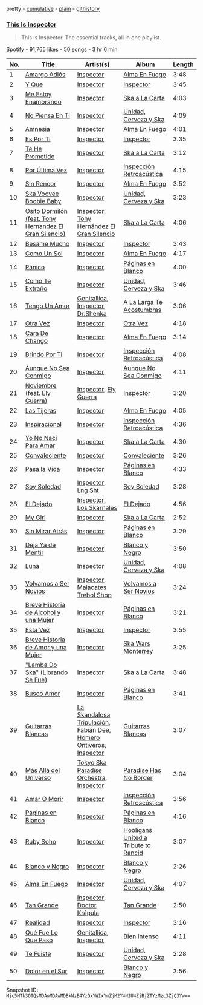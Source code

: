 pretty - [cumulative](/playlists/cumulative/37i9dQZF1DZ06evO2P0QCc.md) - [plain](/playlists/plain/37i9dQZF1DZ06evO2P0QCc) - [githistory](https://github.githistory.xyz/mackorone/spotify-playlist-archive/blob/main/playlists/plain/37i9dQZF1DZ06evO2P0QCc)

### [This Is Inspector](https://open.spotify.com/playlist/37i9dQZF1DZ06evO2P0QCc)

> This is Inspector\. The essential tracks, all in one playlist.

[Spotify](https://open.spotify.com/user/spotify) - 91,765 likes - 50 songs - 3 hr 6 min

| No. | Title | Artist(s) | Album | Length |
|---|---|---|---|---|
| 1 | [Amargo Adiós](https://open.spotify.com/track/0zCOT028cU3DeCqN1G18wE) | [Inspector](https://open.spotify.com/artist/4OiCK9NnTWhakDIG57uBUA) | [Alma En Fuego](https://open.spotify.com/album/6xwImhyXk9H1xYsccwKPIk) | 3:48 |
| 2 | [Y Que](https://open.spotify.com/track/5YRhQ7h8w2cMCY2teyjax6) | [Inspector](https://open.spotify.com/artist/4OiCK9NnTWhakDIG57uBUA) | [Inspector](https://open.spotify.com/album/3q5bV5Fq3XEzbW5a0mAfcB) | 3:45 |
| 3 | [Me Estoy Enamorando](https://open.spotify.com/track/0CYoeBgcZEPjiRhwtxGDTR) | [Inspector](https://open.spotify.com/artist/4OiCK9NnTWhakDIG57uBUA) | [Ska a La Carta](https://open.spotify.com/album/2h8m3JO1mo6Kew8UEQDtPd) | 4:03 |
| 4 | [No Piensa En Ti](https://open.spotify.com/track/6zc3skkzxwCJXVywiv7JvM) | [Inspector](https://open.spotify.com/artist/4OiCK9NnTWhakDIG57uBUA) | [Unidad, Cerveza y Ska](https://open.spotify.com/album/54LTjGhFJR2kn8gqlQTgGd) | 4:09 |
| 5 | [Amnesia](https://open.spotify.com/track/41xb9U5PEsvZYLKFW50xCZ) | [Inspector](https://open.spotify.com/artist/4OiCK9NnTWhakDIG57uBUA) | [Alma En Fuego](https://open.spotify.com/album/6xwImhyXk9H1xYsccwKPIk) | 4:01 |
| 6 | [Es Por Ti](https://open.spotify.com/track/3UYYwbchCP47jl2Q9tAhMc) | [Inspector](https://open.spotify.com/artist/4OiCK9NnTWhakDIG57uBUA) | [Inspector](https://open.spotify.com/album/3q5bV5Fq3XEzbW5a0mAfcB) | 3:35 |
| 7 | [Te He Prometido](https://open.spotify.com/track/4iyecQDmyi2VmscbQVeabb) | [Inspector](https://open.spotify.com/artist/4OiCK9NnTWhakDIG57uBUA) | [Ska a La Carta](https://open.spotify.com/album/2h8m3JO1mo6Kew8UEQDtPd) | 3:12 |
| 8 | [Por Última Vez](https://open.spotify.com/track/1xTnxlhuya4HVoF7vjqZPu) | [Inspector](https://open.spotify.com/artist/4OiCK9NnTWhakDIG57uBUA) | [Inspección Retroacústica](https://open.spotify.com/album/6BPO85IdQxuZ1TtoiM7ysk) | 4:15 |
| 9 | [Sin Rencor](https://open.spotify.com/track/5XlcdeVwKUz0iZhPQTeh0c) | [Inspector](https://open.spotify.com/artist/4OiCK9NnTWhakDIG57uBUA) | [Alma En Fuego](https://open.spotify.com/album/6xwImhyXk9H1xYsccwKPIk) | 3:52 |
| 10 | [Ska Voovee Boobie Baby](https://open.spotify.com/track/5Eq47jirNdRQFGilmUJMVe) | [Inspector](https://open.spotify.com/artist/4OiCK9NnTWhakDIG57uBUA) | [Unidad, Cerveza y Ska](https://open.spotify.com/album/54LTjGhFJR2kn8gqlQTgGd) | 3:23 |
| 11 | [Osito Dormilón \(feat\. Tony Hernandez El Gran Silencio\)](https://open.spotify.com/track/0AisSsUIcNNDPBFUuShQxr) | [Inspector](https://open.spotify.com/artist/4OiCK9NnTWhakDIG57uBUA), [Tony Hernández El Gran Silencio](https://open.spotify.com/artist/2xyRb0bM3w9pGtRVYFjiS6) | [Ska a La Carta](https://open.spotify.com/album/2h8m3JO1mo6Kew8UEQDtPd) | 4:06 |
| 12 | [Besame Mucho](https://open.spotify.com/track/4XMGgtLvkOOfNzS3PNcsvY) | [Inspector](https://open.spotify.com/artist/4OiCK9NnTWhakDIG57uBUA) | [Inspector](https://open.spotify.com/album/3q5bV5Fq3XEzbW5a0mAfcB) | 3:43 |
| 13 | [Como Un Sol](https://open.spotify.com/track/3TDJAqSeDZheVTrPU7Ruui) | [Inspector](https://open.spotify.com/artist/4OiCK9NnTWhakDIG57uBUA) | [Alma En Fuego](https://open.spotify.com/album/6xwImhyXk9H1xYsccwKPIk) | 4:17 |
| 14 | [Pánico](https://open.spotify.com/track/3dgYZb17HvfXHL3pmdF4v8) | [Inspector](https://open.spotify.com/artist/4OiCK9NnTWhakDIG57uBUA) | [Páginas en Blanco](https://open.spotify.com/album/5UUTz6uw8xlU6V56pBXW8G) | 4:00 |
| 15 | [Como Te Extraño](https://open.spotify.com/track/0ObAdS3tZTk8rcutC67rlR) | [Inspector](https://open.spotify.com/artist/4OiCK9NnTWhakDIG57uBUA) | [Unidad, Cerveza y Ska](https://open.spotify.com/album/54LTjGhFJR2kn8gqlQTgGd) | 3:46 |
| 16 | [Tengo Un Amor](https://open.spotify.com/track/3HEIbdp1ZmSYEgHBoZfS5c) | [Genitallica](https://open.spotify.com/artist/5Bk3LL5WujH6UG9iqpDaxA), [Inspector](https://open.spotify.com/artist/4OiCK9NnTWhakDIG57uBUA), [Dr.Shenka](https://open.spotify.com/artist/0SIPopELCLWFhd0v52B7S1) | [A La Larga Te Acostumbras](https://open.spotify.com/album/1NJb37v0xlymXsTxxHpd4h) | 3:06 |
| 17 | [Otra Vez](https://open.spotify.com/track/0nOtNlhNtInuUptmnjJtUs) | [Inspector](https://open.spotify.com/artist/4OiCK9NnTWhakDIG57uBUA) | [Otra Vez](https://open.spotify.com/album/6Gy4e2sYwQ3VKEW4AkUtXd) | 4:18 |
| 18 | [Cara De Chango](https://open.spotify.com/track/4lMHkTJe2Kcx4yJXfBaTyj) | [Inspector](https://open.spotify.com/artist/4OiCK9NnTWhakDIG57uBUA) | [Alma En Fuego](https://open.spotify.com/album/6xwImhyXk9H1xYsccwKPIk) | 3:14 |
| 19 | [Brindo Por Ti](https://open.spotify.com/track/6XeuHuEhijEhvt2KXsJGvZ) | [Inspector](https://open.spotify.com/artist/4OiCK9NnTWhakDIG57uBUA) | [Inspección Retroacústica](https://open.spotify.com/album/6BPO85IdQxuZ1TtoiM7ysk) | 4:08 |
| 20 | [Aunque No Sea Conmigo](https://open.spotify.com/track/6PpQWsbpTgmI7sk2iivhrK) | [Inspector](https://open.spotify.com/artist/4OiCK9NnTWhakDIG57uBUA) | [Aunque No Sea Conmigo](https://open.spotify.com/album/0SAqqwdLfhwadQIveMQDRG) | 4:11 |
| 21 | [Noviembre \(feat\. Ely Guerra\)](https://open.spotify.com/track/1ZZwOa4F545Z0bsirja8iz) | [Inspector](https://open.spotify.com/artist/4OiCK9NnTWhakDIG57uBUA), [Ely Guerra](https://open.spotify.com/artist/1ne2c2YEgt4MmJCJGCsfsZ) | [Inspector](https://open.spotify.com/album/3q5bV5Fq3XEzbW5a0mAfcB) | 3:20 |
| 22 | [Las Tijeras](https://open.spotify.com/track/3Rn0rPrhtQmEJlljjanuc9) | [Inspector](https://open.spotify.com/artist/4OiCK9NnTWhakDIG57uBUA) | [Alma En Fuego](https://open.spotify.com/album/6xwImhyXk9H1xYsccwKPIk) | 4:05 |
| 23 | [Inspiracional](https://open.spotify.com/track/1iPLqMA51oVMzaATZrcZZ1) | [Inspector](https://open.spotify.com/artist/4OiCK9NnTWhakDIG57uBUA) | [Inspección Retroacústica](https://open.spotify.com/album/6BPO85IdQxuZ1TtoiM7ysk) | 4:36 |
| 24 | [Yo No Naci Para Amar](https://open.spotify.com/track/7qQMiNcXYmkx6G3sZ5ljDm) | [Inspector](https://open.spotify.com/artist/4OiCK9NnTWhakDIG57uBUA) | [Ska a La Carta](https://open.spotify.com/album/2h8m3JO1mo6Kew8UEQDtPd) | 4:30 |
| 25 | [Convaleciente](https://open.spotify.com/track/4O0sPAqzasrIPPuDDrlM3r) | [Inspector](https://open.spotify.com/artist/4OiCK9NnTWhakDIG57uBUA) | [Convaleciente](https://open.spotify.com/album/5ugPUCZNcNtYJZuczE83Th) | 3:26 |
| 26 | [Pasa la Vida](https://open.spotify.com/track/4DP3Pl4f2QysGpBvBakrIE) | [Inspector](https://open.spotify.com/artist/4OiCK9NnTWhakDIG57uBUA) | [Páginas en Blanco](https://open.spotify.com/album/5UUTz6uw8xlU6V56pBXW8G) | 4:33 |
| 27 | [Soy Soledad](https://open.spotify.com/track/50QvMSeHtzMjDGhgtWJDsi) | [Inspector](https://open.spotify.com/artist/4OiCK9NnTWhakDIG57uBUA), [Lng Sht](https://open.spotify.com/artist/2q9p1IXueDbcN4de5C9fI2) | [Soy Soledad](https://open.spotify.com/album/1k1MjUF3FtfOKtUKDzF9c8) | 3:28 |
| 28 | [El Dejado](https://open.spotify.com/track/0O9DNo4Mj9hvxuPFnlZhss) | [Inspector](https://open.spotify.com/artist/4OiCK9NnTWhakDIG57uBUA), [Los Skarnales](https://open.spotify.com/artist/0Fs8ncEYnVSmzepxUocr5n) | [El Dejado](https://open.spotify.com/album/3mCVfLCdPULRjC1bAdbatI) | 4:56 |
| 29 | [My Girl](https://open.spotify.com/track/23ZPovMSlcsbHq2aQWQMM2) | [Inspector](https://open.spotify.com/artist/4OiCK9NnTWhakDIG57uBUA) | [Ska a La Carta](https://open.spotify.com/album/2h8m3JO1mo6Kew8UEQDtPd) | 2:52 |
| 30 | [Sin Mirar Atrás](https://open.spotify.com/track/7963PdJLGFUHyc4a0qydqI) | [Inspector](https://open.spotify.com/artist/4OiCK9NnTWhakDIG57uBUA) | [Páginas en Blanco](https://open.spotify.com/album/5UUTz6uw8xlU6V56pBXW8G) | 3:29 |
| 31 | [Deja Ya de Mentir](https://open.spotify.com/track/5BeW91S4Py7rqSAidSp0El) | [Inspector](https://open.spotify.com/artist/4OiCK9NnTWhakDIG57uBUA) | [Blanco y Negro](https://open.spotify.com/album/7qhAkyX27LQoUTrveQmika) | 3:50 |
| 32 | [Luna](https://open.spotify.com/track/0coZWcSFpUwrkimzmiUfVM) | [Inspector](https://open.spotify.com/artist/4OiCK9NnTWhakDIG57uBUA) | [Unidad, Cerveza y Ska](https://open.spotify.com/album/54LTjGhFJR2kn8gqlQTgGd) | 4:08 |
| 33 | [Volvamos a Ser Novios](https://open.spotify.com/track/3VcUB6c9lYk0MB5rntbivZ) | [Inspector](https://open.spotify.com/artist/4OiCK9NnTWhakDIG57uBUA), [Malacates Trebol Shop](https://open.spotify.com/artist/6Nc4k4Y5rX6YgnBsoXGJjG) | [Volvamos a Ser Novios](https://open.spotify.com/album/5JUpBrkVG5JGJInqknOrnM) | 3:24 |
| 34 | [Breve Historia de Alcohol y una Mujer](https://open.spotify.com/track/7tZ55W74vP6fxBZVBp4rxW) | [Inspector](https://open.spotify.com/artist/4OiCK9NnTWhakDIG57uBUA) | [Páginas en Blanco](https://open.spotify.com/album/5UUTz6uw8xlU6V56pBXW8G) | 3:21 |
| 35 | [Esta Vez](https://open.spotify.com/track/0zPQsH6ocbEQoiVU5kEJL8) | [Inspector](https://open.spotify.com/artist/4OiCK9NnTWhakDIG57uBUA) | [Inspector](https://open.spotify.com/album/3q5bV5Fq3XEzbW5a0mAfcB) | 3:55 |
| 36 | [Breve Historia de Amor y una Mujer](https://open.spotify.com/track/2syJSllQmem8RDSSTxLo4W) | [Inspector](https://open.spotify.com/artist/4OiCK9NnTWhakDIG57uBUA) | [Ska Wars Monterrey](https://open.spotify.com/album/4GVKRzrnEk8sVoiow3G51x) | 3:25 |
| 37 | ["Lamba Do Ska" \(Llorando Se Fue\)](https://open.spotify.com/track/6KNGqIRhE44Cf56dvcgi1l) | [Inspector](https://open.spotify.com/artist/4OiCK9NnTWhakDIG57uBUA) | [Ska a La Carta](https://open.spotify.com/album/2h8m3JO1mo6Kew8UEQDtPd) | 3:48 |
| 38 | [Busco Amor](https://open.spotify.com/track/0ampj8vfZj4RiUJviPvVc2) | [Inspector](https://open.spotify.com/artist/4OiCK9NnTWhakDIG57uBUA) | [Páginas en Blanco](https://open.spotify.com/album/5UUTz6uw8xlU6V56pBXW8G) | 3:41 |
| 39 | [Guitarras Blancas](https://open.spotify.com/track/08oC8F2G7gkwfcVRGrOB2U) | [La Skandalosa Tripulación](https://open.spotify.com/artist/3dTtKHXPMLmyevUFZO941G), [Fabián Dee](https://open.spotify.com/artist/0rrBjKAgWYCE9QOe2HWat8), [Homero Ontiveros](https://open.spotify.com/artist/6IIAv1oFfMw5tEjIbcjyFt), [Inspector](https://open.spotify.com/artist/4OiCK9NnTWhakDIG57uBUA) | [Guitarras Blancas](https://open.spotify.com/album/3FQid93WBN205xUSNji4cZ) | 3:07 |
| 40 | [Más Allá del Universo](https://open.spotify.com/track/6HUeXwT3LqfcEVYYc2Z9uv) | [Tokyo Ska Paradise Orchestra](https://open.spotify.com/artist/0UZq6vAHrwGgctvxTzzxYm), [Inspector](https://open.spotify.com/artist/4OiCK9NnTWhakDIG57uBUA) | [Paradise Has No Border](https://open.spotify.com/album/06suiN9OLq2uwkUc44FO1U) | 3:04 |
| 41 | [Amar O Morir](https://open.spotify.com/track/0WGw8hRQjJFwz0fNyrj91A) | [Inspector](https://open.spotify.com/artist/4OiCK9NnTWhakDIG57uBUA) | [Inspección Retroacústica](https://open.spotify.com/album/6BPO85IdQxuZ1TtoiM7ysk) | 3:56 |
| 42 | [Páginas en Blanco](https://open.spotify.com/track/0Te6eXGhdb1dv1qDMTnJm7) | [Inspector](https://open.spotify.com/artist/4OiCK9NnTWhakDIG57uBUA) | [Páginas en Blanco](https://open.spotify.com/album/5UUTz6uw8xlU6V56pBXW8G) | 4:16 |
| 43 | [Ruby Soho](https://open.spotify.com/track/0Dy729ORbIQqwozoVLw4KX) | [Inspector](https://open.spotify.com/artist/4OiCK9NnTWhakDIG57uBUA) | [Hooligans United a Tribute to Rancid](https://open.spotify.com/album/3fNR9RPA8gWdl8DHyEylPv) | 3:07 |
| 44 | [Blanco y Negro](https://open.spotify.com/track/0FqsUf0mLzE7anwGwDiwQA) | [Inspector](https://open.spotify.com/artist/4OiCK9NnTWhakDIG57uBUA) | [Blanco y Negro](https://open.spotify.com/album/7qhAkyX27LQoUTrveQmika) | 2:26 |
| 45 | [Alma En Fuego](https://open.spotify.com/track/5Jk1TpnDH4MzaOg05NMiKO) | [Inspector](https://open.spotify.com/artist/4OiCK9NnTWhakDIG57uBUA) | [Unidad, Cerveza y Ska](https://open.spotify.com/album/54LTjGhFJR2kn8gqlQTgGd) | 4:07 |
| 46 | [Tan Grande](https://open.spotify.com/track/64KFKG9Wb7nY3PFNbTa0Wm) | [Inspector](https://open.spotify.com/artist/4OiCK9NnTWhakDIG57uBUA), [Doctor Krápula](https://open.spotify.com/artist/6qr2W4OfZLCIC7gItc7j0r) | [Tan Grande](https://open.spotify.com/album/3OMP46WlIEONRAwGym5Rcv) | 2:50 |
| 47 | [Realidad](https://open.spotify.com/track/6URADJcjFjOWdDTKcxlknR) | [Inspector](https://open.spotify.com/artist/4OiCK9NnTWhakDIG57uBUA) | [Inspector](https://open.spotify.com/album/3q5bV5Fq3XEzbW5a0mAfcB) | 3:16 |
| 48 | [Qué Fue Lo Que Pasó](https://open.spotify.com/track/2h1ogFO6iO5ulR0gtbvYAC) | [Genitallica](https://open.spotify.com/artist/5Bk3LL5WujH6UG9iqpDaxA), [Inspector](https://open.spotify.com/artist/4OiCK9NnTWhakDIG57uBUA) | [Bien Intenso](https://open.spotify.com/album/6UhtrUzlpNVrUXw5KA07fy) | 4:11 |
| 49 | [Te Fuiste](https://open.spotify.com/track/4PPbyWTRR5L9KonF6jqwOs) | [Inspector](https://open.spotify.com/artist/4OiCK9NnTWhakDIG57uBUA) | [Unidad, Cerveza y Ska](https://open.spotify.com/album/54LTjGhFJR2kn8gqlQTgGd) | 2:28 |
| 50 | [Dolor en el Sur](https://open.spotify.com/track/26G3ejHXZlHm1o2GTaCqUr) | [Inspector](https://open.spotify.com/artist/4OiCK9NnTWhakDIG57uBUA) | [Blanco y Negro](https://open.spotify.com/album/7qhAkyX27LQoUTrveQmika) | 3:56 |

Snapshot ID: `Mjc5MTk3OTQsMDAwMDAwMDBkNzE4YzQxYWIxYmZjM2Y4N2U4ZjBjZTYzMzc3ZjQ3Yw==`
